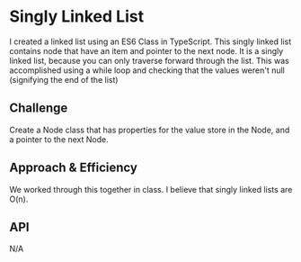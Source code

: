 # Singly Linked List

I created a linked list using an ES6 Class in TypeScript. This singly linked list contains node that have an item and pointer to the next node. It is a singly linked list, because you can only traverse forward through the list. This was accomplished using a while loop and checking that the values weren't null (signifying the end of the list)

## Challenge

Create a Node class that has properties for the value store in the Node, and a pointer to the next Node.

## Approach & Efficiency

We worked through this together in class. I believe that singly linked lists are O(n).

## API

N/A

